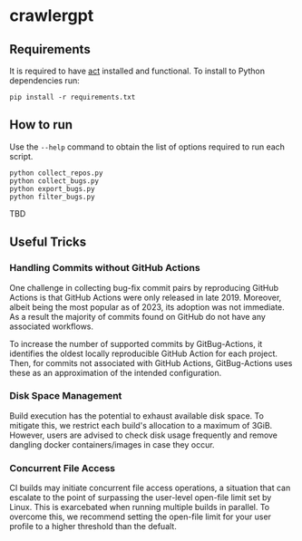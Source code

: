 # crawlergpt

## Requirements

It is required to have [act](https://github.com/nektos/act) installed and functional.
To install to Python dependencies run:
```
pip install -r requirements.txt
```

## How to run

Use the `--help` command to obtain the list of options required to run each script.

```
python collect_repos.py
python collect_bugs.py
python export_bugs.py
python filter_bugs.py
```

TBD

## Useful Tricks

### Handling Commits without GitHub Actions

One challenge in collecting bug-fix commit pairs by reproducing GitHub Actions is that GitHub Actions were only released in late 2019.
Moreover, albeit being the most popular as of 2023, its adoption was not immediate.
As a result the majority of commits found on GitHub do not have any associated workflows.

To increase the number of supported commits by GitBug-Actions, it identifies the oldest locally reproducible GitHub Action for each project.
Then, for commits not associated with GitHub Actions, GitBug-Actions uses these as an approximation of the intended configuration.

### Disk Space Management

Build execution has the potential to exhaust available disk space.
To mitigate this, we restrict each build's allocation to a maximum of 3GiB.
However, users are advised to check disk usage frequently and remove dangling docker containers/images in case they occur.

### Concurrent File Access

CI builds may initiate concurrent file access operations, a situation that can escalate to the point of surpassing the user-level open-file limit set by Linux.
This is exarcebated when running multiple builds in parallel.
To overcome this, we recommend setting the open-file limit for your user profile to a higher threshold than the defualt.

